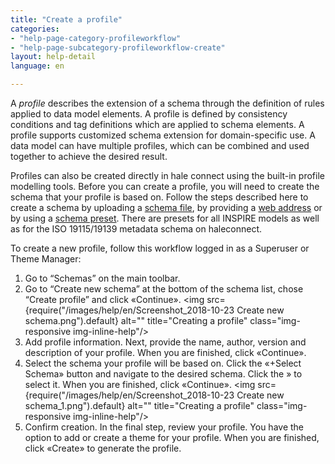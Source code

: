 ```yaml
---
title: "Create a profile"
categories:
- "help-page-category-profileworkflow"
- "help-page-subcategory-profileworkflow-create"
layout: help-detail
language: en

---
```


A *profile* describes the extension of a schema through the definition of rules applied to data model elements. A profile is defined by consistency conditions and tag definitions which are applied to schema elements. A profile supports customized schema extension for domain-specific use. A data model can have multiple profiles, which can be combined and used together to achieve the desired result.

Profiles can also be created directly in hale connect using the built-in profile modelling tools. Before you can create a profile, you will need to create the schema that your profile is based on. Follow the steps described here to create a schema by uploading a [schema file](http://www.wetransform.to/help/en/help-page-category-setup-haleconnect/help-page-subcategory-setup-haleconnect-schema-create/2018/01/28/schema-create-file/), by providing a [web address](http://www.wetransform.to/help/en/help-page-category-setup-haleconnect/help-page-subcategory-setup-haleconnect-schema-create/2018/01/28/schema-create-external/) or by using a [schema preset](http://www.wetransform.to/help/en/help-page-category-setup-haleconnect/help-page-subcategory-setup-haleconnect-schema-create/2018/01/28/schema-preset/). There are presets for all INSPIRE models as well as for the ISO 19115/19139 metadata schema on haleconnect.

To create a new profile, follow this workflow logged in as a Superuser or Theme Manager:

1.	Go to “Schemas” on the main toolbar.
2.	Go to “Create new schema” at the bottom of the schema list, chose “Create profile” and click &laquo;Continue&raquo;.
<img src={require("/images/help/en/Screenshot_2018-10-23 Create new schema.png").default} alt="" title="Creating a profile" class="img-responsive img-inline-help"/>
3.	Add profile information. Next, provide the name, author, version and description of your profile. When you are finished, click &laquo;Continue&raquo;.
4.  Select the schema your profile will be based on. Click the &laquo;+Select Schema&raquo; button and navigate to the desired schema. Click the » to select it. When you are finished, click &laquo;Continue&raquo;.
<img src={require("/images/help/en/Screenshot_2018-10-23 Create new schema_1.png").default} alt="" title="Creating a profile" class="img-responsive img-inline-help"/>
5. Confirm creation. In the final step, review your profile. You have the option to add or create a theme for your profile. When you are finished, click &laquo;Create&raquo; to generate the profile.
